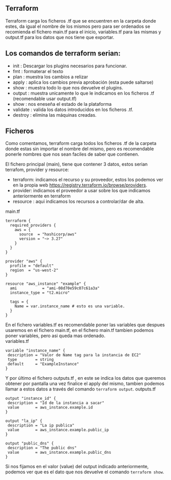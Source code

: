 Terraform
---
Terraform carga los ficheros .tf que se encuentren en la carpeta donde estes, da igual el nombre de los mismos pero para ser ordenados se recomienda el fichero main.tf para el inicio, variables.tf para las mismas y output.tf para los datos que nos tiene que exportar. 

## Los comandos de terraform serian:
 - init : Descargar los plugins necesarios para funcionar. 
 - fmt : formaterar el texto 
 - plan : muestra los cambios a relizar
 - apply : aplica los cambios previa aprobación (esta puede saltarse)
 - show :  muestra todo lo que nos devuelve el plugins. 
 - output : muestra unicamente lo que le indicamos en los ficheros .tf (recomendable usar output.tf)
 - show : nos eneseña el estado de la plataforma
 - validate : valida los datos introducidos en los ficheros .tf.
 - destroy : elimina las máquinas creadas. 
 
## Ficheros
Como comentamos, terraform carga todos los ficheros .tf de la carpeta donde estas sin importar el nombre del mismo, pero es recomendable ponerle nombres que nos sean faciles de saber que contienen. 

El fichero principal (main), tiene que contener 3 datos, estos serian terrafom, provider y resource:

- terraform: indicamos el recurso y su proveedor, estos los podemos ver en la propia web https://registry.terraform.io/browse/providers. 
- provider: indicamos el proveedor a usar sobre los que indicamos anteriormente en terraform
- resource : aqui indicamos los recursos a controlar/dar de alta.

main.tf 
```
terraform {
  required_providers {
    aws = {
      source  = "hashicorp/aws"
      version = "~> 3.27"
    }
  }
}

provider "aws" {
  profile = "default"
  region  = "us-west-2"
}

resource "aws_instance" "example" {
  ami           = "ami-08d70e59c07c61a3a"
  instance_type = "t2.micro"

  tags = {
    Name = var.instance_name # esto es una variable.
  }
}
```
 En el fichero variables.tf es recomendable poner las variables que despues usaremos en el fichero main.tf, en el fichero main.tf tambien podemos poner variables, pero asi queda mas ordenado.  
 variables.tf
 ```
 variable "instance_name" {
  description = "Valor de Name tag para la instancia de EC2"
  type        = string
  default     = "ExampleInstance"
}
 ```
 Y por último el fichero outputs.tf , en este se indica los datos que queremos obtener por pantalla una vez finalice el apply del mismo, tambien podemos llamar a estos datos a través del comando `terraform output`.
 outputs.tf
 ```
 output "instance_id" {
  description = "Id de la instancia a sacar"
  value       = aws_instance.example.id
}

output "la_ip" {
  description = "La ip publica"
  value       = aws_instance.example.public_ip
}

output "public_dns" {
  description = "The public dns"
  value       = aws_instance.example.public_dns
}
 ```
Si nos fijamos en el valor (value) del output indicado anteriormente, podemos ver que es el dato que nos devuelve el comando `terraform show`.
